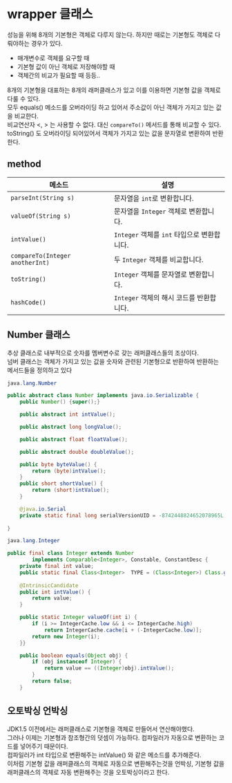 # wrapper 클래스
성능을 위해 8개의 기본형은 객체로 다루지 않는다. 하지만 때로는 기본형도 객체로 다뤄야하는 경우가 있다.
- 매개변수로 객체를 요구할 때
- 기본형 값이 아닌 객체로 저장해야할 때
- 객체간의 비교가 필요할 때 등등..

8개의 기본형을 대표하는 8개의 래퍼클래스가 있고 이를 이용하면 기본형 값을 객체로 다룰 수 있다.
<br>
모두 equals() 메소드를 오버라이딩 하고 있어서 주소값이 아닌 객체가 가지고 있는 값을 비교한다.
<br>
비교연산자 <, > 는 사용할 수 없다. 대신 `compareTo()` 메서드를 통해 비교할 수 있다.
<br>
toString() 도 오버라이딩 되어있어서 객체가 가지고 있는 값을 문자열로 변환하여 반환한다.

## method

| 메소드                           | 설명                                                                                      |
|----------------------------------|-------------------------------------------------------------------------------------------|
| `parseInt(String s)`             | 문자열을 `int`로 변환합니다.                                                               |
| `valueOf(String s)`              | 문자열을 `Integer` 객체로 변환합니다.                                                      |
| `intValue()`                     | `Integer` 객체를 `int` 타입으로 변환합니다.                                                 |
| `compareTo(Integer anotherInt)`  | 두 `Integer` 객체를 비교합니다.                                                             |
| `toString()`                     | `Integer` 객체를 문자열로 변환합니다.                                                       |
| `hashCode()`                     | `Integer` 객체의 해시 코드를 반환합니다.                                                    |

## Number 클래스
추상 클래스로 내부적으로 숫자를 멤버변수로 갖는 래퍼클래스들의 조상이다.<br>
넘버 클래스는 객체가 가지고 있는 값을 숫자와 관련된 기본형으로 반환하여 반환하는 메서드들을 정의하고 있다

```java
java.lang.Number

public abstract class Number implements java.io.Serializable {
    public Number() {super();}

    public abstract int intValue();

    public abstract long longValue();

    public abstract float floatValue();

    public abstract double doubleValue();

    public byte byteValue() {
        return (byte)intValue();
    }
    public short shortValue() {
        return (short)intValue();
    }

    @java.io.Serial
    private static final long serialVersionUID = -8742448824652078965L;
    
}
```

```java
java.lang.Integer

public final class Integer extends Number
        implements Comparable<Integer>, Constable, ConstantDesc {
    private final int value;
    public static final Class<Integer>  TYPE = (Class<Integer>) Class.getPrimitiveClass("int");
    
    @IntrinsicCandidate
    public int intValue() {
        return value;
    }

    public static Integer valueOf(int i) {
        if (i >= IntegerCache.low && i <= IntegerCache.high)
            return IntegerCache.cache[i + (-IntegerCache.low)];
        return new Integer(i);
    }}

    public boolean equals(Object obj) {
        if (obj instanceof Integer) {
            return value == ((Integer)obj).intValue();
        }
        return false;
    }
```

## 오토박싱 언박싱
JDK1.5 이전에서는 래퍼클래스로 기본형을 객체로 만들어서 연산해야했다.<bR>
그러나 이제는 기본형과 참조형간의 덧셈이 가능하다. 컴파일러가 자동으로 변환하는 코드를 넣어주기 때문이다.<br>
컴파일러가 int 타입으로 변환해주는 intValue() 와 같은 메소드를 추가해준다.<br>
이처럼 기본형 값을 래퍼클래스의 객체로 자동으로 변환해주는것을 언박싱, 기본형 값을 래퍼클래스의 객체로 자동 변환해주는 것을 오토박싱이라고 한다.